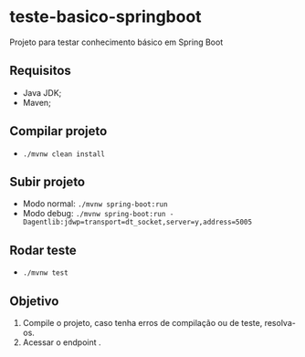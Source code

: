 # teste-basico-springboot
Projeto para testar conhecimento básico em Spring Boot

## Requisitos
- Java JDK;
- Maven;

## Compilar projeto
- `./mvnw clean install`

## Subir projeto
- Modo normal: `./mvnw spring-boot:run`
- Modo debug: `./mvnw spring-boot:run -Dagentlib:jdwp=transport=dt_socket,server=y,address=5005`

## Rodar teste
- `./mvnw test`

## Objetivo
1. Compile o projeto, caso tenha erros de compilação ou de teste, resolva-os.
2. Acessar o endpoint </hello>.

